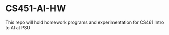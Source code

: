 # CS451-AI-HW
This repo will hold homework programs and experimentation for CS461 Intro to AI at PSU
